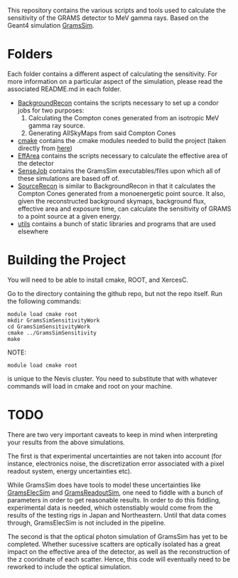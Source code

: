 This repository contains the various scripts and tools used to calculate the sensitivity of the GRAMS detector to MeV gamma rays. Based on the Geant4 simulation [GramsSim](https://github.com/wgseligman/GramsSim).

# Folders
Each folder contains a different aspect of calculating the sensitivity. For more information on a particular aspect of the simulation, please read the associated README.md in each folder.
* [BackgroundRecon](BackgroundRecon/README.md) contains the scripts necessary to set up a condor jobs for two purposes:
    1. Calculating the Compton cones generated from an isotropic MeV gamma ray source.
    2. Generating AllSkyMaps from said Compton Cones
* [cmake](cmake/README.md) contains the .cmake modules needed to build the project (taken directly from [here](https://github.com/wgseligman/GramsSim/tree/master/cmake))
* [EffArea](EffArea/README.md) contains the scripts necessary to calculate the effective area of the detector
* [SenseJob](SenseJob/README.md) contains the GramsSim executables/files upon which all of these simulations are based off of.
* [SourceRecon](SourceRecon/README.md) is similar to BackgroundRecon in that it calculates the Compton Cones generated from a monoenergetic point source. It also, given the reconstructed background skymaps, background flux, effective area and exposure time, can calculate the sensitivity of GRAMS to a point source at a given energy.
* [utils](utils/README.md) contains a bunch of static libraries and programs that are used elsewhere

# Building the Project
You will need to be able to install cmake, ROOT, and XercesC.

Go to the directory containing the github repo, but not the repo itself. Run the following commands:

```
module load cmake root
mkdir GramsSimSensitivityWork
cd GramsSimSensitivityWork
cmake ../GramsSimSensitivity
make
```

NOTE:
```
module load cmake root
```
is unique to the Nevis cluster. You need to substitute that with whatever commands will load in cmake and root on your machine.

# TODO
There are two very important caveats to keep in mind when interpreting your results from the above simulations.

The first is that experimental uncertainties are not taken into account (for instance, electronics noise, the discretization error associated with a pixel readout system, energy uncertainties etc).

While GramsSim does have tools to model these uncertainties like [GramsElecSim](https://github.com/wgseligman/GramsSim/tree/master/GramsElecSim) and [GramsReadoutSim](https://github.com/wgseligman/GramsSim/tree/master/GramsReadoutSim), one need to fiddle with a bunch of parameters in order to get reasonable results. In order to do this fiddling, experimental data is needed, which ostenstiably would come from the results of the testing rigs in Japan and Northeastern. Until that data comes through, GramsElecSim is not included in the pipeline.

The second is that the optical photon simulation of GramsSim has yet to be completed. Whether sucessive scatters are optically isolated has a great impact on the effective area of the detector, as well as the reconstruction of the z cooridnate of each scatter. Hence, this code will eventually need to be reworked to include the optical simulation.